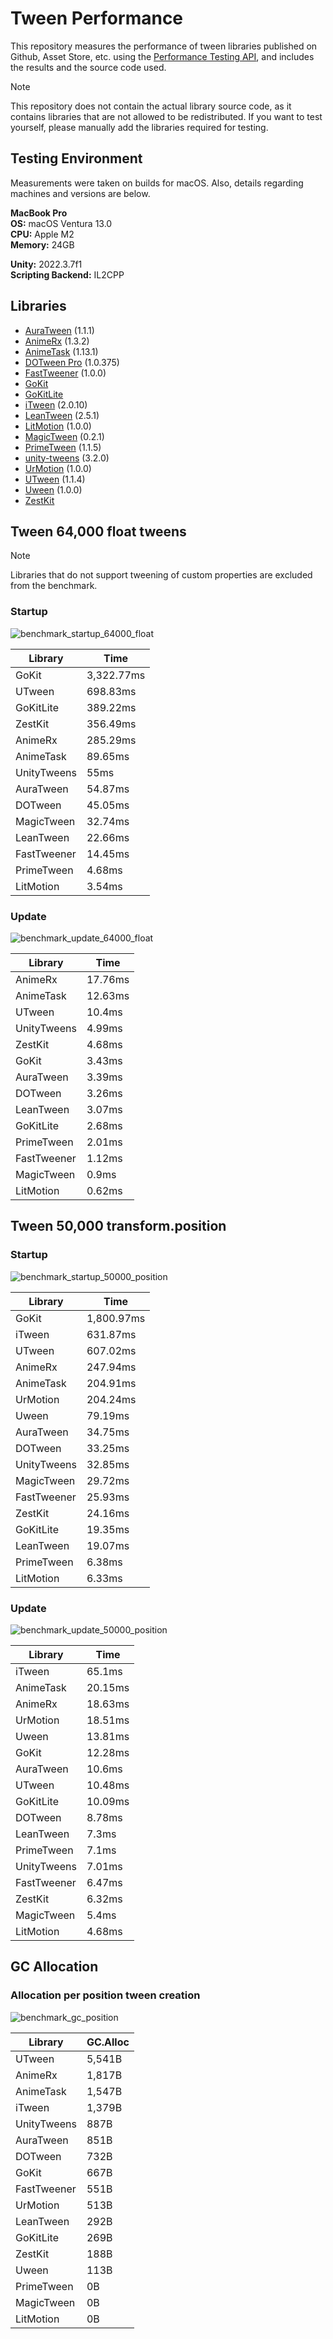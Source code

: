 # Tween Performance

This repository measures the performance of tween libraries published on Github, Asset Store, etc. using the [Performance Testing API](https://docs.unity3d.com/Packages/com.unity.test-framework.performance@3.0/manual/index.html), and includes the results and the source code used.

> [!Note]
> This repository does not contain the actual library source code, as it contains libraries that are not allowed to be redistributed. If you want to test yourself, please manually add the libraries required for testing.

## Testing Environment
Measurements were taken on builds for macOS.
Also, details regarding machines and versions are below.

<b>MacBook Pro</b>\
<b>OS:</b> macOS Ventura 13.0\
<b>CPU:</b> Apple M2\
<b>Memory:</b> 24GB

<b>Unity:</b> 2022.3.7f1\
<b>Scripting Backend:</b> IL2CPP

## Libraries

* [AuraTween](https://github.com/Auros/AuraTween) (1.1.1)
* [AnimeRx](https://github.com/kyubuns/AnimeRx) (1.3.2)
* [AnimeTask](https://github.com/kyubuns/AnimeTask) (1.13.1)
* [DOTween Pro](https://assetstore.unity.com/packages/tools/visual-scripting/dotween-pro-32416) (1.0.375)
* [FastTweener](https://github.com/Kovnir/FastTweener) (1.0.0)
* [GoKit](https://github.com/prime31/GoKit)
* [GoKitLite](https://github.com/prime31/GoKitLite)
* [iTween](https://assetstore.unity.com/packages/tools/animation/itween-84) (2.0.10)
* [LeanTween](https://assetstore.unity.com/packages/tools/animation/leantween-3595) (2.5.1)
* [LitMotion](https://github.com/AnnulusGames/LitMotion) (1.0.0)
* [MagicTween](https://github.com/AnnulusGames/MagicTween) (0.2.1)
* [PrimeTween](https://assetstore.unity.com/packages/tools/animation/primetween-high-performance-animations-and-sequences-252960) (1.1.5)
* [unity-tweens](https://github.com/jeffreylanters/unity-tweens) (3.2.0)
* [UrMotion](https://github.com/beinteractive/UrMotion) (1.0.0)
* [UTween](https://github.com/ls9512/UTween) (1.1.4)
* [Uween](https://github.com/beinteractive/Uween) (1.0.0)
* [ZestKit](https://github.com/prime31/ZestKit)

## Tween 64,000 float tweens

> [!Note]
> Libraries that do not support tweening of custom properties are excluded from the benchmark.

### Startup

![benchmark_startup_64000_float](Images/benchmark_startup_64000_float.png)

| Library | Time |
| - | - |
| GoKit | 3,322.77ms |
| UTween | 698.83ms |
| GoKitLite | 389.22ms |
| ZestKit | 356.49ms |
| AnimeRx | 285.29ms |
| AnimeTask | 89.65ms |
| UnityTweens | 55ms |
| AuraTween | 54.87ms |
| DOTween | 45.05ms |
| MagicTween | 32.74ms |
| LeanTween | 22.66ms |
| FastTweener | 14.45ms |
| PrimeTween | 4.68ms |
| LitMotion | 3.54ms |

### Update

![benchmark_update_64000_float](Images/benchmark_update_64000_float.png)

| Library | Time |
| - | - |
| AnimeRx | 17.76ms |
| AnimeTask | 12.63ms |
| UTween | 10.4ms |
| UnityTweens | 4.99ms |
| ZestKit | 4.68ms |
| GoKit | 3.43ms |
| AuraTween | 3.39ms |
| DOTween | 3.26ms |
| LeanTween | 3.07ms |
| GoKitLite | 2.68ms |
| PrimeTween | 2.01ms |
| FastTweener | 1.12ms |
| MagicTween | 0.9ms |
| LitMotion | 0.62ms |

## Tween 50,000 transform.position

### Startup 

![benchmark_startup_50000_position](Images/benchmark_startup_50000_position.png)

| Library | Time |
| - | - |
| GoKit | 1,800.97ms |
| iTween | 631.87ms |
| UTween | 607.02ms |
| AnimeRx | 247.94ms |
| AnimeTask | 204.91ms |
| UrMotion | 204.24ms |
| Uween | 79.19ms |
| AuraTween | 34.75ms |
| DOTween | 33.25ms |
| UnityTweens | 32.85ms |
| MagicTween | 29.72ms |
| FastTweener | 25.93ms |
| ZestKit | 24.16ms |
| GoKitLite | 19.35ms |
| LeanTween | 19.07ms |
| PrimeTween | 6.38ms |
| LitMotion | 6.33ms |

### Update

![benchmark_update_50000_position](Images/benchmark_update_50000_position.png)

| Library | Time |
| - | - |
| iTween | 65.1ms |
| AnimeTask | 20.15ms |
| AnimeRx | 18.63ms |
| UrMotion | 18.51ms |
| Uween | 13.81ms |
| GoKit | 12.28ms |
| AuraTween | 10.6ms |
| UTween | 10.48ms |
| GoKitLite | 10.09ms |
| DOTween | 8.78ms |
| LeanTween | 7.3ms |
| PrimeTween | 7.1ms |
| UnityTweens | 7.01ms |
| FastTweener | 6.47ms |
| ZestKit | 6.32ms |
| MagicTween | 5.4ms |
| LitMotion | 4.68ms |

## GC Allocation

### Allocation per position tween creation

![benchmark_gc_position](Images/benchmark_gc_position.png)

| Library | GC.Alloc |
| - | - |
| UTween | 5,541B |
| AnimeRx | 1,817B |
| AnimeTask | 1,547B |
| iTween | 1,379B |
| UnityTweens | 887B |
| AuraTween | 851B |
| DOTween | 732B |
| GoKit | 667B |
| FastTweener | 551B |
| UrMotion | 513B |
| LeanTween | 292B |
| GoKitLite | 269B |
| ZestKit | 188B |
| Uween | 113B |
| PrimeTween | 0B |
| MagicTween | 0B |
| LitMotion | 0B |
